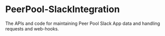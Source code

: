 # PeerPool-SlackIntegration
The APIs and code for maintaining Peer Pool Slack App data and handling requests and web-hooks.
